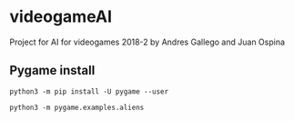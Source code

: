 # videogameAI
Project for AI for videogames 2018-2 by Andres Gallego and Juan Ospina 

## Pygame install

```
python3 -m pip install -U pygame --user

python3 -m pygame.examples.aliens
```

